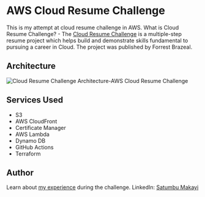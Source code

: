 # AWS Cloud Resume Challenge
This is my attempt at cloud resume challenge in AWS. What is Cloud Resume Challenge? - The [Cloud Resume Challenge](https://cloudresumechallenge.dev/docs/the-challenge/aws/) is a multiple-step resume project which helps build and demonstrate skills fundamental to pursuing a career in Cloud. The project was published by Forrest Brazeal.
## Architecture
![Cloud Resume Challenge Architecture-AWS Cloud Resume Challenge](https://github.com/Satumbu/aws-cloud-resume-challenge/assets/165922808/d192b5d0-5e57-41bb-bc74-fa848fada4c1)

## Services Used
- S3
- AWS CloudFront
- Certificate Manager
- AWS Lambda
- Dynamo DB
- GitHub Actions
- Terraform

## Author
Learn about [my experience](https://tad.drc.mybluehost.me/home/projects/) during the challenge.
LinkedIn: [Satumbu Makayi](linkedin.com/in/satumbu-makayi-b5709125a)
